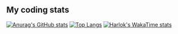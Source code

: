 ## My coding stats

[![Anurag's GitHub stats](https://github-readme-stats-bloodlanterns-projects.vercel.app/api?username=BloodLantern)](https://github.com/BloodLantern/github-readme-stats)
[![Top Langs](https://github-readme-stats-bloodlanterns-projects.vercel.app/api/top-langs/?username=BloodLantern&layout=donut)](https://github.com/BloodLantern/github-readme-stats)
[![Harlok's WakaTime stats](https://github-readme-stats-bloodlanterns-projects.vercel.app/api/wakatime?username=BloodLantern)](https://wakatime.com/@BloodLantern)
